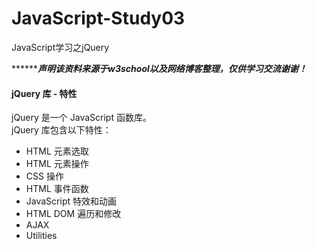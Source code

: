 # JavaScript-Study03
JavaScript学习之jQuery  

***********声明该资料来源于w3school以及网络博客整理，仅供学习交流谢谢！*****  

#### jQuery 库 - 特性  
jQuery 是一个 JavaScript 函数库。  
jQuery 库包含以下特性：  
- HTML 元素选取   
- HTML 元素操作  
- CSS 操作   
- HTML 事件函数  
- JavaScript 特效和动画   
- HTML DOM 遍历和修改  
- AJAX  
- Utilities  
